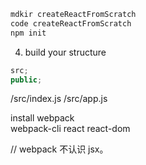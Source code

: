 ```bash
mdkir createReactFromScratch
code createReactFromScratch
npm init
```

4. build your structure

```js
src;
public;
```

/src/index.js
/src/app.js

install webpack  
webpack-cli
react react-dom

// webpack 不认识 jsx。
